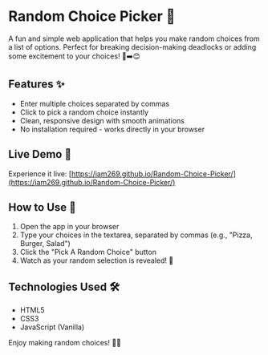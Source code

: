 # Random Choice Picker 🎲

A fun and simple web application that helps you make random choices from a list of options. Perfect for breaking decision-making deadlocks or adding some excitement to your choices! 🤔➡️😊

## Features ✨
- Enter multiple choices separated by commas
- Click to pick a random choice instantly
- Clean, responsive design with smooth animations
- No installation required - works directly in your browser

## Live Demo 🚀
Experience it live: [https://iam269.github.io/Random-Choice-Picker/](https://iam269.github.io/Random-Choice-Picker/)

## How to Use 📝
1. Open the app in your browser
2. Type your choices in the textarea, separated by commas (e.g., "Pizza, Burger, Salad")
3. Click the "Pick A Random Choice" button
4. Watch as your random selection is revealed! 🎉

## Technologies Used 🛠️
- HTML5
- CSS3
- JavaScript (Vanilla)

Enjoy making random choices! 🎲✨